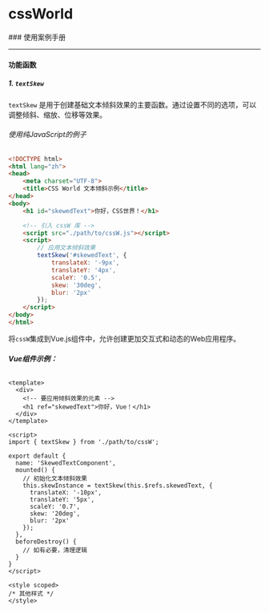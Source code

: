 # cssWorld

\### 使用案例手册

---

#### 功能函数

##### 1.  `textSkew`

`textSkew` 是用于创建基础文本倾斜效果的主要函数。通过设置不同的选项，可以调整倾斜、缩放、位移等效果。

###### 使用纯JavaScript的例子

```html
<!DOCTYPE html>
<html lang="zh">
<head>
    <meta charset="UTF-8">
    <title>CSS World 文本倾斜示例</title>
</head>
<body>
    <h1 id="skewedText">你好，CSS世界！</h1>

    <!-- 引入 cssW 库 -->
    <script src="./path/to/cssW.js"></script>
    <script>
        // 应用文本倾斜效果
        textSkew('#skewedText', {
            translateX: '-9px',
            translateY: '4px',
            scaleY: '0.5',
            skew: '30deg',
            blur: '2px'
        });
    </script>
</body>
</html>
```

将`cssW`集成到Vue.js组件中，允许创建更加交互式和动态的Web应用程序。

###### **Vue组件示例：**

```vue
<template>
  <div>
    <!-- 要应用倾斜效果的元素 -->
    <h1 ref="skewedText">你好，Vue！</h1>
  </div>
</template>

<script>
import { textSkew } from './path/to/cssW';

export default {
  name: 'SkewedTextComponent',
  mounted() {
    // 初始化文本倾斜效果
    this.skewInstance = textSkew(this.$refs.skewedText, {
      translateX: '-10px',
      translateY: '5px',
      scaleY: '0.7',
      skew: '20deg',
      blur: '2px'
    });
  },
  beforeDestroy() {
    // 如有必要，清理逻辑
  }
}
</script>

<style scoped>
/* 其他样式 */
</style>
```
